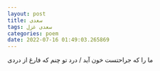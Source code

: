 ```yaml
---
layout: post
title: سعدی
tags: سعدی غزل
categories: poem
date: 2022-07-16 01:49:03.265869
---
```


ما را که جراحتست خون آید / درد تو چنم که فارغ از دردی